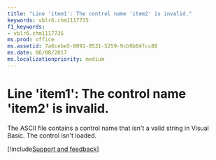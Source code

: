 ```yaml
---
title: "Line 'item1': The control name 'item2' is invalid."
keywords: vblr6.chm1117735
f1_keywords:
- vblr6.chm1117735
ms.prod: office
ms.assetid: 7a6cebe5-8091-0531-5259-9cb9b04fcc80
ms.date: 06/08/2017
ms.localizationpriority: medium
---
```



# Line 'item1': The control name 'item2' is invalid.

The ASCII file contains a control name that isn't a valid string in Visual Basic. The control isn't loaded.

[!include[Support and feedback](~/includes/feedback-boilerplate.md)]